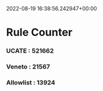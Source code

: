 2022-08-19 16:38:56.242947+00:00
# Rule Counter 
 ### UCATE : 521662

 ### Veneto : 21567

 ### Allowlist : 13924